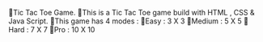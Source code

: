 🌠Tic Tac Toe Game.
🌠This is a Tic Tac Toe game build with HTML , CSS & Java Script.
🌠This game has 4 modes : 
🌠Easy : 3 X 3 
🌠Medium : 5 X 5 
🌠Hard : 7 X 7 
🌠Pro : 10 X 10 
